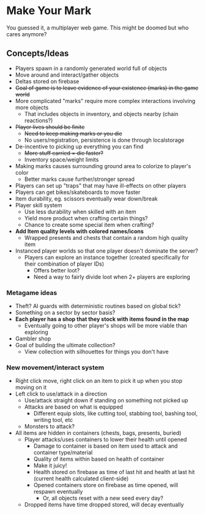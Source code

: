 # Make Your Mark
You guessed it, a multiplayer web game. This might be doomed but who cares anymore?

## Concepts/Ideas

- Players spawn in a randomly generated world full of objects
- Move around and interact/gather objects
- Deltas stored on firebase
- ~~Goal of game is to leave evidence of your existence (marks) in the game world~~
- More complicated "marks" require more complex interactions involving more objects
  - That includes objects in inventory, and objects nearby (chain reactions?)
- ~~Player lives should be finite~~
  - ~~Need to keep making marks or you die~~
  - No users/registration, persistence is done through localstorage
- De-incentive to picking up everything you can find
  - ~~More stuff carried = die faster?~~
  - Inventory space/weight limits
- Making marks causes surrounding ground area to colorize to player's color
  - Better marks cause further/stronger spread
- Players can set up "traps" that may have ill-effects on other players
- Players can get bikes/skateboards to move faster
- Item durability, eg. scissors eventually wear down/break
- Player skill system
  - Use less durability when skilled with an item
  - Yield more product when crafting certain things?
  - Chance to create some special item when crafting?
- **Add Item quality levels with colored names/icons**
  - Wrapped presents and chests that contain a random high quality item
- Instanced player worlds so that one player doesn't dominate the server?
  - Players can explore an instance together (created specifically for their combination of player IDs)
    - Offers better loot?
    - Need a way to fairly divide loot when 2+ players are exploring

### Metagame ideas

- Theft? AI guards with deterministic routines based on global tick?
- Something on a sector by sector basis?
- **Each player has a shop that they stock with items found in the map**
  - Eventually going to other player's shops will be more viable than exploring
- Gambler shop
- Goal of building the ultimate collection?
  - View collection with silhouettes for things you don't have
  
### New movement/interact system

- Right click move, right click on an item to pick it up when you stop moving on it
- Left click to use/attack in a direction
  - Use/attack straight down if standing on something not picked up
  - Attacks are based on what is equipped
    - Different equip slots, like cutting tool, stabbing tool, bashing tool, writing tool, etc
  - Monsters to attack?
- All items are hidden in containers (chests, bags, presents, buried)
  - Player attacks/uses containers to lower their health until opened
    - Damage to container is based on item used to attack and container type/material
    - Quality of items within based on health of container
    - Make it juicy!
    - Health stored on firebase as time of last hit and health at last hit (current health calculated client-side)
    - Opened containers store on firebase as time opened, will respawn eventually
      - Or, all objects reset with a new seed every day?
  - Dropped items have time dropped stored, will decay eventually